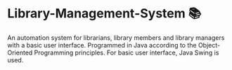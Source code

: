 # Library-Management-System 📚

An automation system for librarians, library members and library managers with a basic user interface.
Programmed in Java according to the Object-Oriented Programming principles. For basic user interface, Java Swing is used. 
